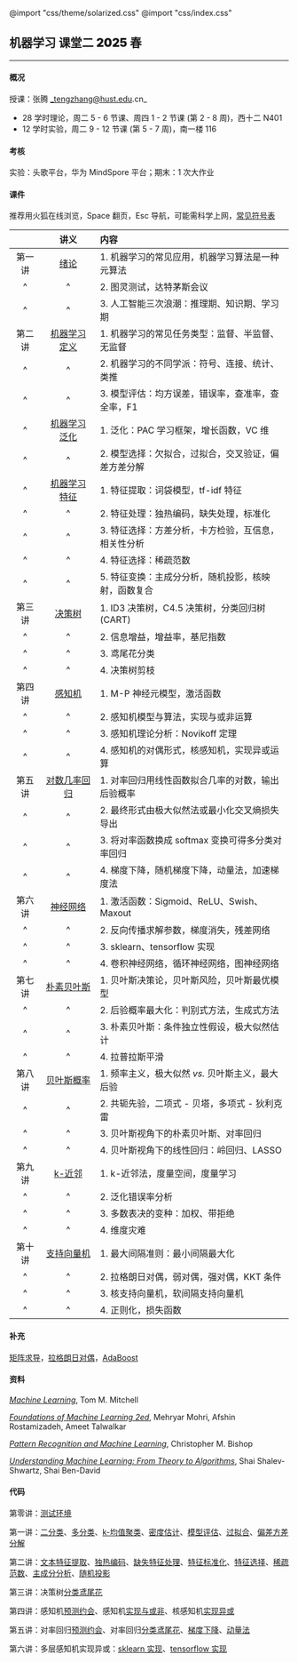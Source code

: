 @import "css/theme/solarized.css"
@import "css/index.css"

## 机器学习 课堂二 <span style="font-weight:900">2025</span> 春

---

#### 概况

授课：张腾 _tengzhang@hust.edu.cn_

- 28 学时理论，周二 5 - 6 节课、周四 1 - 2 节课 (第 2 - 8 周)，西十二 N401
- 12 学时实验，周二 9 - 12 节课 (第 5 - 7 周)，南一楼 116

<div class="top-2"></div>

#### 考核

实验：头歌平台，华为 MindSpore 平台；期末：1 次大作业

#### 课件

推荐用火狐在线浏览，Space 翻页，Esc 导航，可能需科学上网，[常见符号表](pages/notation.html)

<div class="threelines outline head-highlight">

|        |              讲义               | 内容                                                |
| :----: | :-----------------------------: | :-------------------------------------------------- |
| 第一讲 |      [绪论](pages/01.html)      | 1. 机器学习的常见应用，机器学习算法是一种元算法     |
|   ^    |                ^                | 2. 图灵测试，达特茅斯会议                           |
|   ^    |                ^                | 3. 人工智能三次浪潮：推理期、知识期、学习期         |
| 第二讲 | [机器学习 定义](pages/02a.html) | 1. 机器学习的常见任务类型：监督、半监督、无监督     |
|   ^    |                ^                | 2. 机器学习的不同学派：符号、连接、统计、类推       |
|   ^    |                ^                | 3. 模型评估：均方误差，错误率，查准率，查全率，F1   |
|   ^    | [机器学习 泛化](pages/02b.html) | 1. 泛化：PAC 学习框架，增长函数，VC 维              |
|   ^    |                ^                | 2. 模型选择：欠拟合，过拟合，交叉验证，偏差方差分解 |
|   ^    | [机器学习 特征](pages/02c.html) | 1. 特征提取：词袋模型，tf-idf 特征                  |
|   ^    |                ^                | 2. 特征处理：独热编码，缺失处理，标准化             |
|   ^    |                ^                | 3. 特征选择：方差分析，卡方检验，互信息，相关性分析 |
|   ^    |                ^                | 4. 特征选择：稀疏范数                               |
|   ^    |                ^                | 5. 特征变换：主成分分析，随机投影，核映射，函数复合 |
| 第三讲 |     [决策树](pages/03.html)     | 1. ID3 决策树，C4.5 决策树，分类回归树 (CART)       |
|   ^    |                ^                | 2. 信息增益，增益率，基尼指数                       |
|   ^    |                ^                | 3. 鸢尾花分类                                       |
|   ^    |                ^                | 4. 决策树剪枝                                       |
| 第四讲 |     [感知机](pages/04.html)     | 1. M-P 神经元模型，激活函数                         |
|   ^    |                ^                | 2. 感知机模型与算法，实现与或非运算                 |
|   ^    |                ^                | 3. 感知机理论分析：Novikoff 定理                    |
|   ^    |                ^                | 4. 感知机的对偶形式，核感知机，实现异或运算         |
| 第五讲 |  [对数几率回归](pages/05.html)  | 1. 对率回归用线性函数拟合几率的对数，输出后验概率   |
|   ^    |                ^                | 2. 最终形式由极大似然法或最小化交叉熵损失导出       |
|   ^    |                ^                | 3. 将对率函数换成 softmax 变换可得多分类对率回归    |
|   ^    |                ^                | 4. 梯度下降，随机梯度下降，动量法，加速梯度法       |
| 第六讲 |    [神经网络](pages/06.html)    | 1. 激活函数：Sigmoid、ReLU、Swish、Maxout           |
|   ^    |                ^                | 2. 反向传播求解参数，梯度消失，残差网络             |
|   ^    |                ^                | 3. sklearn、tensorflow 实现                         |
|   ^    |                ^                | 4. 卷积神经网络，循环神经网络，图神经网络           |
| 第七讲 |   [朴素贝叶斯](pages/07.html)   | 1. 贝叶斯决策论，贝叶斯风险，贝叶斯最优模型         |
|   ^    |                ^                | 2. 后验概率最大化：判别式方法，生成式方法           |
|   ^    |                ^                | 3. 朴素贝叶斯：条件独立性假设，极大似然估计         |
|   ^    |                ^                | 4. 拉普拉斯平滑                                     |
| 第八讲 |   [贝叶斯概率](pages/08.html)   | 1. 频率主义，极大似然 _vs._ 贝叶斯主义，最大后验    |
|   ^    |                ^                | 2. 共轭先验，二项式 - 贝塔，多项式 - 狄利克雷       |
|   ^    |                ^                | 3. 贝叶斯视角下的朴素贝叶斯、对率回归               |
|   ^    |                ^                | 4. 贝叶斯视角下的线性回归：岭回归、LASSO            |
| 第九讲 |     [k-近邻](pages/09.html)     | 1. k-近邻法，度量空间，度量学习                     |
|   ^    |                ^                | 2. 泛化错误率分析                                   |
|   ^    |                ^                | 3. 多数表决的变种：加权、带拒绝                     |
|   ^    |                ^                | 4. 维度灾难                                         |
| 第十讲 |   [支持向量机](pages/10.html)   | 1. 最大间隔准则：最小间隔最大化                     |
|   ^    |                ^                | 2. 拉格朗日对偶，弱对偶，强对偶，KKT 条件           |
|   ^    |                ^                | 3. 核支持向量机，软间隔支持向量机                   |
|   ^    |                ^                | 4. 正则化，损失函数                                 |

</div>

#### 补充

[矩阵求导](notes/matrix-calculus.pdf)，[拉格朗日对偶](notes/Lagrange-dual.pdf)，[AdaBoost](notes/adaboost.pdf)

#### 资料

[_Machine Learning_](book/Machine%20Learning%20-%20Tom%20M.%20Mitchell.pdf), Tom M. Mitchell

[_Foundations of Machine Learning 2ed_](book/Foundations%20of%20Machine%20Learning%202ed%20-%20Mehryar%20Mohri%2C%20Afshin%20Rostamizadeh%2C%20and%20Ameet%20Talwalkar.pdf), Mehryar Mohri, Afshin Rostamizadeh, Ameet Talwalkar

[_Pattern Recognition and Machine Learning_](book/Pattern%20Recognition%20and%20Machine%20Learning%20-%20Christopher%20M.%20Bishop.pdf), Christopher M. Bishop

[_Understanding Machine Learning: From Theory to Algorithms_](book/Understanding%20Machine%20Learning%20From%20Theory%20to%20Algorithms%20-%20Shai%20Shalev-Shwartz%2C%20Shai%20Ben-David.pdf), Shai Shalev-Shwartz, Shai Ben-David

#### 代码

第零讲：[测试环境](python/demo.ipynb)

第一讲：[二分类](python/binary-classif.ipynb)、[多分类](python/multi-classif.ipynb)、[k-均值聚类](python/clustering.ipynb)、[密度估计](python/density-estimation.ipynb)、[模型评估](python/model-evaluation.ipynb)、[过拟合](python/overfitting.ipynb)、[偏差方差分解](python/bias-var-dec.ipynb)

第二讲：[文本特征提取](python/feat-text.ipynb)、[独热编码](python/feat-one-hot.ipynb)、[缺失特征处理](python/feat-missing.ipynb)、[特征标准化](python/feat-scaler.ipynb)、[特征选择](python/feat-selection.ipynb)、[稀疏范数](python/sparse-norm.ipynb)、[主成分分析](python/pca.ipynb)、[随机投影](python/random-projection.ipynb)

第三讲：决策树[分类鸢尾花](python/dt-iris.ipynb)

第四讲：感知机[预测约会](python/perceptron-date.ipynb)、感知机[实现与或非](python/perceptron-logic.ipynb)、核感知机[实现异或](python/perceptron-kernel.ipynb)

第五讲：对率回归[预测约会](python/lr-date.ipynb)、对率回归[分类鸢尾花](python/lr-iris.ipynb)、[梯度下降](python/gd.ipynb)、[动量法](python/momentum.ipynb)

第六讲：多层感知机实现异或：[sklearn 实现](python/mlp-xor.ipynb)、[tensorflow 实现](python/dnn-xor.ipynb)
